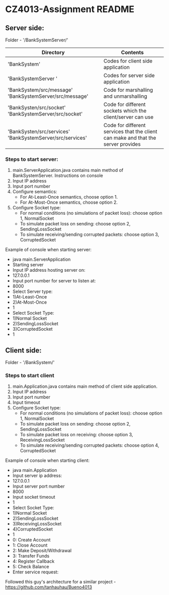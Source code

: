 # CZ4013-Assignment README
## Server side:
Folder - '/BankSystemServer/'

Directory | Contents
----------| ---------
'BankSystem' | Codes for client side application
'BankSystemServer '| Codes for server side application
'BankSystem/src/message' 'BankSystemServer/src/message'  | Code for marshalling and unmarshalling
'BankSysten/src/socket' 'BankSystemServer/src/socket' | Code for different sockets which the client/server can use
'BankSysten/src/services' 'BankSystemServer/src/services' | Code for different services that the client can make and that the server provides


### Steps to start server: 
1. main.ServerApplication.java contains main method of BankSystemServer. Instructions on console 
2. Input IP address 
3. Input port number
4. Configure semantics:  
	* For At-Least-Once semantics, choose option 1. 
	* For At-Most-Once semantics, choose option 2. 
5. Configure Socket type:
	*  For normal conditions (no simulations of packet loss): choose option 1, NormalSocket
	* To simulate packet loss on sending: choose option 2, SendingLossSocket
	* To simulate receiving/sending corrupted packets: choose option 3, CorruptedSocket

Example of console when starting server:

* java main.ServerApplication
* Starting server
* Input IP address hosting server on:
* 127.0.0.1
* Input port number for server to listen at:
* 8000
* Select Server type: 
* 1)At-Least-Once
* 2)At-Most-Once
* 1
* Select Socket Type: 
* 1)Normal Socket
* 2)SendingLossSocket 
* 3)CorruptedSocket
* 1

## Client side:
Folder - '/BankSystem/'

### Steps to start client
1. main.Application.java contains main method of client side application.
2. Input IP address 
3. Input port number
4. Input timeout
5. Configure Socket type:
	* For normal conditions (no simulations of packet loss): choose option 1, NormalSocket
	* To simulate packet loss on sending: choose option 2, SendingLossSocket
	* To simulate packet loss on receiving: choose option 3, ReceivingLossSocket
	* To simulate receiving/sending corrupted packets: choose option 4, CorruptedSocket

Example of console when starting client:

* java main.Application
* Input server ip address:
* 127.0.0.1
* Input server port number
* 8000
* Input socket timeout
* 1
* Select Socket Type: 
* 1)Normal Socket
* 2)SendingLossSocket
* 3)ReceivingLossSocket
* 4)CorruptedSocket
* 1
* 0: Create Account
* 1: Close Account
* 2: Make Deposit/Withdrawal
* 3: Transfer Funds
* 4: Register Callback
* 5: Check Balance
* Enter service request: 


Followed this guy's architecture for a similar project - https://github.com/tanhauhau/Bueno4013 

